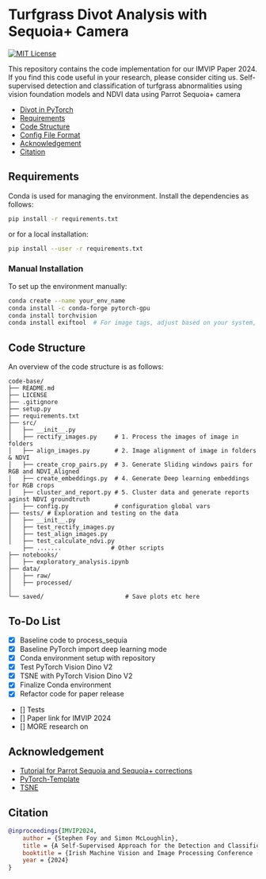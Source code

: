 # Turfgrass Divot Analysis with Sequoia+ Camera
[![MIT License](https://img.shields.io/badge/license-MIT-green.svg)](https://opensource.org/licenses/MIT) 

This repository contains the code implementation for our IMVIP Paper 2024. If you find this code useful in your research, please consider citing us.
Self-supervised detection and classification of turfgrass abnormalities using vision foundation models and NDVI data using Parrot Sequoia+ camera

<!-- TOC -->

  - [Divot in PyTorch](#divot-in-pytorch)
  - [Requirements](#requirements)
  - [Code Structure](#code-structure)
  - [Config File Format](#config-file-format)
  - [Acknowledgement](#acknowledgement)
  - [Citation](#citation)

<!-- /TOC -->

## Requirements
Conda is used for managing the environment. Install the dependencies as follows:

```bash
pip install -r requirements.txt
```
or for a local installation:

```bash
pip install --user -r requirements.txt
```

### Manual Installation
To set up the environment manually:

```bash
conda create --name your_env_name
conda install -c conda-forge pytorch-gpu
conda install torchvision
conda install exiftool  # For image tags, adjust based on your system, 
```

## Code Structure
An overview of the code structure is as follows:

```plaintext
code-base/
├── README.md
├── LICENSE
├── .gitignore
├── setup.py
├── requirements.txt
├── src/
│   ├── __init__.py
│   ├── rectify_images.py     # 1. Process the images of image in folders
│   ├── align_images.py       # 2. Image alignment of image in folders & NDVI
│   ├── create_crop_pairs.py  # 3. Generate Sliding windows pairs for RGB and NDVI_Aligned
│   ├── create_embeddings.py  # 4. Generate Deep learning embeddings for RGB crops 
│   ├── cluster_and_report.py # 5. Cluster data and generate reports aginst NDVI groundtruth 
│   ├── config.py             # configuration global vars
├── tests/ # Exploration and testing on the data
│   ├── __init__.py
│   ├── test_rectify_images.py
│   ├── test_align_images.py
│   ├── test_calculate_ndvi.py
    ├── .......              # Other scripts
├── notebooks/
│   ├── exploratory_analysis.ipynb
├── data/
│   ├── raw/
│   ├── processed/
│
└── saved/                       # Save plots etc here
```

## To-Do List
- [x] Baseline code to process_sequia
- [x] Baseline PyTorch import deep learning mode 
- [x] Conda environment setup with repository
- [x] Test PyTorch Vision Dino V2
- [x] TSNE with PyTorch Vision Dino V2
- [x] Finalize Conda environment
- [x] Refactor code for paper release
- []  Tests 
- []  Paper link for IMVIP 2024
- [] MORE research on  

## Acknowledgement
- [Tutorial for Parrot Sequoia and Sequoia+ corrections](https://github.com/stevefoy/micasense_imageprocessing_sequoia/tree/master)
- [PyTorch-Template](https://github.com/victoresque/pytorch-template/blob/master/README.md)
- [TSNE](#)

## Citation
```bibtex
@inproceedings{IMVIP2024,
    author = {Stephen Foy and Simon McLoughlin},
    title = {A Self-Supervised Approach for the Detection and Classification of Turfgrass Abnormalities},
    booktitle = {Irish Machine Vision and Image Processing Conference (IMVIP)},
    year = {2024}
}
